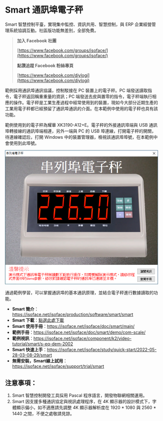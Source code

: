 # Smart 通訊埠電子秤

Smart 智慧控制平臺，實現集中監控、資訊共用、智慧控制，與 ERP 企業經營管理系統協調互動。社區版功能無差別，全部免費。

> **加入 Facebook 社團**
>
> [https://www.facebook.com/groups/isoface/](https://www.facebook.com/groups/isoface/)
> 
> **點讚追蹤 Facebook 粉絲專頁**
> 
> [https://www.facebook.com/diylogi](https://www.facebook.com/diylogi)

範例採用通訊埠通訊協議，控制駁接在 PC 裝置上的電子秤。PC 端發送讀取指令，電子秤返回稱重重量的資訊；PC 端發送去皮與置零的指令，電子秤端執行相應的操作。電子秤是工業生產過程中經常使用到的裝置，現如今大部分近期生產的工業用電子秤都已經預留了通訊埠通訊的介面。在本範例中使用的電子秤也具有該功能。

範例使用到的電子秤為耀華 XK3190-A12+E。電子秤的外接通訊埠端與 USB 通訊埠轉接線的通訊埠端相連，另外一端與 PC 的 USB 埠連線，打開電子秤的開關，待連線確認后，打開 Windows 中的裝置管理器，檢視該通訊埠埠號，在本範例中會使用到此埠號。

![](images/20220920165214.png)

通過範例學習，可以掌握通訊埠的基本通訊原理，並結合電子秤進行數據讀取的功能。

* **Smart 簡介**：https://isoface.net/isoface/production/software/smart/smart
* **Smart 下載**：[點選此處下載](https://github.com/isoface-iot/Smart/releases/latest)
* **Smart 使用手冊**：https://isoface.net/isoface/doc/smart/main/
* **範例手冊**：https://isoface.net/isoface/doc/smart/demo/com-scale/
* **範例視訊**：https://isoface.net/isoface/component/k2/video-tutorial/smart/s-eq-dem-2002
* **Smart 快速上手**：https://isoface.net/isoface/study/quick-start/2022-05-28-03-08-29/smart
* **無需安裝，Smart線上試用**：https://isoface.net/isoface/support/trial/smart

## 注意事項：
1. Smart 智慧控制開發工具採用 Pascal 程序語言，開發物聯網相關運用。
2. Smart 因支援多種通訊協定與視訊處理程序，在 4K 顯示器的設計模式下，字體顯示偏小，如不適應請先調整 4K 顯示器解析度在 1920 * 1080 與 2560 * 1440 之間，不便之處敬請見諒。